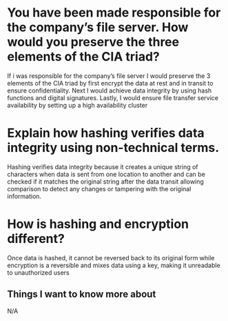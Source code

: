 # You have been made responsible for the company’s file server. How would you preserve the three elements of the CIA triad?
If i was responsible for the company’s file server I would preserve the 3 elements of the CIA triad by first encrypt the data at rest and in transit to ensure confidentiality. Next I would achieve data integrity by using hash functions and digital signatures. Lastly, I would ensure file transfer service availability by setting up a high availability cluster
# Explain how hashing verifies data integrity using non-technical terms.
Hashing verifies data integrity because it creates a unique string of characters when data is sent from one location to another and can be checked if it matches the original string after the data transit allowing comparison to detect any changes or tampering with the original information.

# How is hashing and encryption different?
Once data is hashed, it cannot be reversed back to its original form while encryption is a reversible and mixes data using a key, making it unreadable to unauthorized users
## Things I want to know more about
N/A

